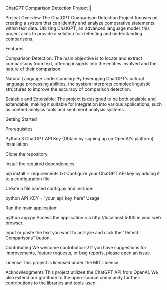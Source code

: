 ChatGPT Comparison Detection Project 🔬

Project Overview
The ChatGPT Comparison Detection Project focuses on creating a system that can identify and analyze comparative statements within text data. Utilizing ChatGPT, an advanced language model, this project aims to provide a solution for detecting and understanding comparisons.

Features

Comparison Detection: The main objective is to locate and extract comparisons from text, offering insights into the entities involved and the nature of their comparison.

Natural Language Understanding: By leveraging ChatGPT's natural language processing abilities, the system interprets complex linguistic structures to improve the accuracy of comparison detection.

Scalable and Extensible: The project is designed to be both scalable and extendable, making it suitable for integration into various applications, such as content analysis tools and sentiment analysis systems.

Getting Started

Prerequisites

Python 3
ChatGPT API Key (Obtain by signing up on OpenAI's platform)
Installation

Clone the repository.

Install the required dependencies:


pip install -r requirements.txt
Configure your ChatGPT API key by adding it to a configuration file:

Create a file named config.py and include:

python
API_KEY = 'your_api_key_here'
Usage

Run the main application:

python app.py
Access the application via http://localhost:5000 in your web browser.

Input or paste the text you want to analyze and click the "Detect Comparisons" button.

Contributing
We welcome contributions! If you have suggestions for improvements, feature requests, or bug reports, please open an issue.

License
This project is licensed under the MIT License.

Acknowledgments
This project utilizes the ChatGPT API from OpenAI. We also extend our gratitude to the open-source community for their contributions to the libraries and tools used.
